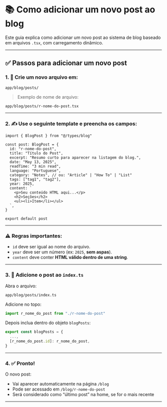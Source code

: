 # 📚 Como adicionar um novo post ao blog

Este guia explica como adicionar um novo post ao sistema de blog baseado em arquivos `.tsx`, com carregamento dinâmico.

---

## ✅ Passos para adicionar um novo post

### 1. 📁 Crie um novo arquivo em:

```
app/blog/posts/
```

> Exemplo de nome de arquivo:
```
app/blog/posts/r-nome-do-post.tsx
```

---

### 2. ✍️ Use o seguinte template e preencha os campos:

```tsx
import { BlogPost } from "@/types/blog"

const post: BlogPost = {
  id: "r-nome-do-post",
  title: "Título do Post",
  excerpt: "Resumo curto para aparecer na listagem do blog.",
  date: "May 13, 2025",
  readTime: "3 min read",
  language: "Portuguese",
  category: "Notes", // ou: "Article" | "How To" | "List"
  tags: ["tag1", "tag2"],
  year: 2025,
  content: `
    <p>Seu conteúdo HTML aqui...</p>
    <h2>Seções</h2>
    <ul><li>Item</li></ul>
  `,
}

export default post
```

---

### ⚠️ Regras importantes:

- `id` deve ser igual ao nome do arquivo.
- `year` deve ser um número (ex: `2025`, **sem aspas**).
- `content` deve conter **HTML válido dentro de uma string**.

---

### 3. 🧩 Adicione o post ao `index.ts`

Abra o arquivo:

```
app/blog/posts/index.ts
```

Adicione no topo:

```ts
import r_nome_do_post from "./r-nome-do-post"
```

Depois inclua dentro do objeto `blogPosts`:

```ts
export const blogPosts = {
  ...,
  [r_nome_do_post.id]: r_nome_do_post,
}
```

---

### 4. ✅ Pronto!

O novo post:
- Vai aparecer automaticamente na página `/blog`
- Pode ser acessado em `/blog/r-nome-do-post`
- Será considerado como “último post” na home, se for o mais recente

---